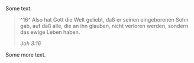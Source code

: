 Some text.

> ^16^ Also hat Gott die Welt geliebt, daß er seinen eingeborenen Sohn gab, auf daß alle, die an ihn glauben, nicht verloren werden, sondern das ewige Leben haben.
> 
> _Joh 3:16_

Some more text.
